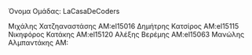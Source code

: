 Όνομα Ομάδας: LaCasaDeCoders

Mιχάλης Χατζηαναστάσης ΑΜ:el15016
Δημήτρης Κατσίρος AM:el15115
Νικηφόρος Κατάκης AM:el15120
Αλέξης Βερέμης AM:el15063
Μανώλης Αλμπαντάκης AM:
